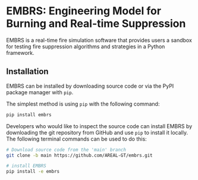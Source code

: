 # EMBRS: Engineering Model for Burning and Real-time Suppression

EMBRS is a real-time fire simulation software that provides users a sandbox for testing fire
suppression algorithms and strategies in a Python framework.

## Installation
EMBRS can be installed by downloading source code or via the PyPI package manager with `pip`.

The simplest method is using `pip` with the following command:

```bash
pip install embrs
```

Developers who would like to inspect the source code can install EMBRS by downloading the git repository from GitHub and use `pip` to install it locally. The following terminal commands can be used to do this:

```bash
# Download source code from the 'main' branch
git clone -b main https://github.com/AREAL-GT/embrs.git

# install EMBRS
pip install -e embrs

```